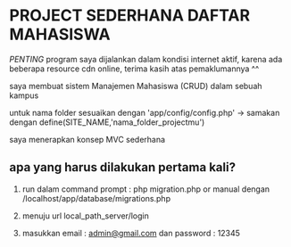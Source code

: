# PROJECT SEDERHANA DAFTAR MAHASISWA

*PENTING* program saya dijalankan dalam kondisi internet aktif, karena ada beberapa resource cdn online, terima kasih atas pemaklumannya ^^

saya membuat sistem Manajemen Mahasiswa (CRUD) dalam sebuah kampus

untuk nama folder sesuaikan dengan 'app/config/config.php' -> samakan dengan define(SITE_NAME,'nama_folder_projectmu')

saya menerapkan konsep MVC sederhana

## apa yang harus dilakukan pertama kali?

1. run dalam command prompt : php migration.php or manual dengan /localhost/app/database/migrations.php

2. menuju url local_path_server/login

3. masukkan email : admin@gmail.com dan password : 12345
